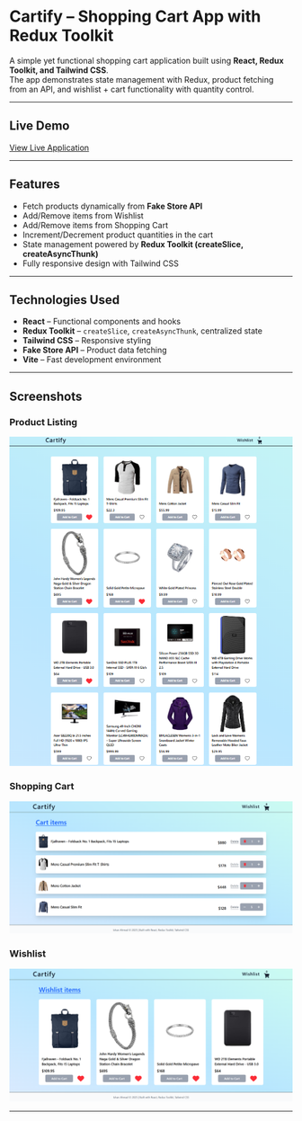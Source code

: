 # Cartify – Shopping Cart App with Redux Toolkit

A simple yet functional shopping cart application built using **React, Redux Toolkit, and Tailwind CSS**.  
The app demonstrates state management with Redux, product fetching from an API, and wishlist + cart functionality with quantity control.

---

## Live Demo

[View Live Application](https://react-tailwind-projects-7puv.vercel.app/)  

---

## Features

- Fetch products dynamically from **Fake Store API**  
- Add/Remove items from Wishlist  
- Add/Remove items from Shopping Cart  
- Increment/Decrement product quantities in the cart  
- State management powered by **Redux Toolkit (createSlice, createAsyncThunk)**  
- Fully responsive design with Tailwind CSS  

---

## Technologies Used

- **React** – Functional components and hooks  
- **Redux Toolkit** – `createSlice`, `createAsyncThunk`, centralized state  
- **Tailwind CSS** – Responsive styling  
- **Fake Store API** – Product data fetching  
- **Vite** – Fast development environment  

---

## Screenshots

### Product Listing  
![Products](./public/screenshot/Screenshot%202025-08-31%20161727.png)

### Shopping Cart  
![Cart](./public/screenshot/Screenshot%202025-08-31%20161442.png)

### Wishlist  
![Wishlist](./public/screenshot/Screenshot%202025-08-31%20161621.png)

---

